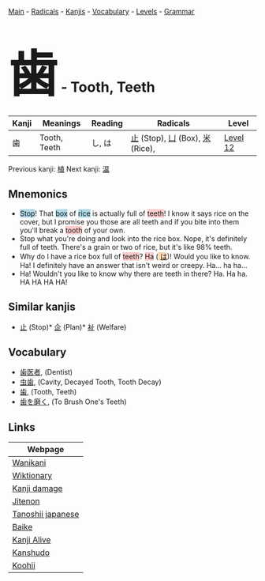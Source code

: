 <style> bigfont {font-size: 100px}</style>
[Main](../index.md) -
[Radicals](../radicals.md) -
[Kanjis](../kanjis.md) -
[Vocabulary](../vocabulary.md) -
[Levels](../levels.md) -
[Grammar](../grammar.md)
# <bigfont> 歯</bigfont> - Tooth, Teeth 

| Kanji | Meanings | Reading | Radicals | Level |
| --- | --- | --- | --- | --- |
| 歯 | Tooth, Teeth | し, は | [止](../radicals/止.md) (Stop), [凵](../radicals/凵.md) (Box), [米](../radicals/米.md) (Rice),  | [Level 12](../levels/wk_level12.md) |

Previous kanji: [植](植.md) Next kanji: [温](温.md) 

## Mnemonics
 * <span style="background-color:#ADD8E6"> Stop</span>! That <span style="background-color:#ADD8E6"> box</span> of <span style="background-color:#ADD8E6"> rice</span> is actually full of <span style="background-color:#ffcccb"> teeth</span>! I know it says rice on the cover, but I promise you those are all teeth and if you bite into them you'll break a <span style="background-color:#ffcccb"> tooth</span> of your own.
* Stop what you're doing and look into the rice box. Nope, it's definitely full of teeth. There's a grain or two of rice, but it's like 98% teeth.
* Why do I have a rice box full of <span style="background-color:#ffcccb"> teeth</span>? <span style="background-color:#ffcccb"> Ha</span> (<span style="background-color:#fed8b1"> [は](https://jisho.org/search/は)</span>)! Would you like to know. Ha! I definitely have an answer that isn't weird or creepy. Ha... ha ha...
* Ha! Wouldn't you like to know why there are teeth in there? Ha. Ha ha. HA HA HA HA!


## Similar kanjis
 * [止](止.md) (Stop)* [企](企.md) (Plan)* [祉](祉.md) (Welfare)


## Vocabulary
 * [歯医者](../vocabulary/歯.md), (Dentist)
* [虫歯](../vocabulary/歯.md), (Cavity, Decayed Tooth, Tooth Decay)
* [歯](../vocabulary/歯.md), (Tooth, Teeth)
* [歯を磨く](../vocabulary/歯.md), (To Brush One's Teeth)



## Links 

| Webpage |
| --- |
| [Wanikani          ](https://www.wanikani.com/kanji/歯) |
| [Wiktionary        ](https://en.wiktionary.org/wiki/歯) |
| [Kanji damage      ](http://www.kanjidamage.com/kanji/search?utf8=✓&q=歯) |
| [Jitenon           ](https://jitenon.com/kanji/歯) |
| [Tanoshii japanese ](https://www.tanoshiijapanese.com/dictionary/kanji.cfm?k=歯) |
| [Baike             ](https://baike.baidu.com/item/歯) |
| [Kanji Alive       ](https://app.kanjialive.com/歯) |
| [Kanshudo          ](https://www.kanshudo.com/searchmn?q=歯) |
| [Koohii            ](https://kanji.koohii.com/study/kanji/歯) |
